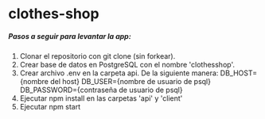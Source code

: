 # clothes-shop

##### Pasos a seguir para levantar la app:
1. Clonar el repositorio con git clone (sin forkear).
2. Crear base de datos en PostgreSQL con el nombre 'clothesshop'.
3. Crear archivo .env en la carpeta api. De la siguiente manera:
  DB_HOST={nombre del host}
  DB_USER={nombre de usuario de psql}
  DB_PASSWORD={contraseña de usuario de psql}
4. Ejecutar npm install en las carpetas 'api' y 'client'
5. Ejecutar npm start
